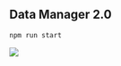 ## Data Manager 2.0

```bash
npm run start
```

![](https://user.fm/files/v2-7105a9d3fadffefe2bcb69b5d13a8550/screencapture-localhost-1234-2020-07-17-03_25_55.png)
